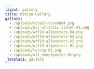```yaml
---
layout: gallery
title: Design Gallery
gallery:
  - /uploads/mcnair-cover004.png
  - /uploads/dvc-atlantis_vidnet-01.png
  - /uploads/wtf19-allposters-04.png
  - /uploads/wtf19-allposters-03.png
  - /uploads/wtf19-allposters-02.png
  - /uploads/wtf19-allposters-01.png
  - /uploads/turnip-01.png
  - /uploads/wtf_eventposter-01.png
_template: gallery
---
```







